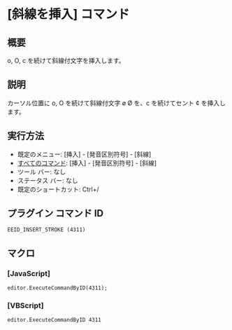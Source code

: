 # \[斜線を挿入\] コマンド

## 概要

o, O, c を続けて斜線付文字を挿入します。

## 説明

カーソル位置に o, O を続けて斜線付文字 ø Ø を、c を続けてセント ¢ を挿入します。

## 実行方法

- 既定のメニュー: \[挿入\] \- \[発音区別符号\] \- \[斜線\]
- [すべてのコマンド](../../glossary/allcommands): \[挿入\] \- \[発音区別符号\] \- \[斜線\]
- ツール バー: なし
- ステータス バー: なし
- 既定のショートカット: Ctrl+/

## プラグイン コマンド ID

```
EEID_INSERT_STROKE (4311)```

## マクロ

### \[JavaScript\]

```
editor.ExecuteCommandByID(4311);
```

### \[VBScript\]

```
editor.ExecuteCommandByID 4311
```
